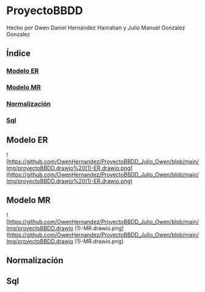 # ProyectoBBDD

Hecho por Owen Daniel Hernández Hanrahan y Julio Manuel Gonzalez Gonzalez

## Índice

### [Modelo ER](id1)

### [Modelo MR](id2)

### [Normalización](id3)

### [Sql](id4)

## Modelo ER <a href="#id1"></a>

![https://github.com/OwenHernandez/ProyectoBBDD_Julio_Owen/blob/main/Img/proyectoBBDD.drawio%20(1)-ER.drawio.png](https://github.com/OwenHernandez/ProyectoBBDD_Julio_Owen/blob/main/Img/proyectoBBDD.drawio%20(1)-ER.drawio.png)

## Modelo MR <a href="#id2"></a>

![https://github.com/OwenHernandez/ProyectoBBDD_Julio_Owen/blob/main/Img/proyectoBBDD.drawio (1)-MR.drawio.png](https://github.com/OwenHernandez/ProyectoBBDD_Julio_Owen/blob/main/Img/proyectoBBDD.drawio (1)-MR.drawio.png)

## Normalización <a href="#id3"></a>



## Sql <a href="#id4"></a>

